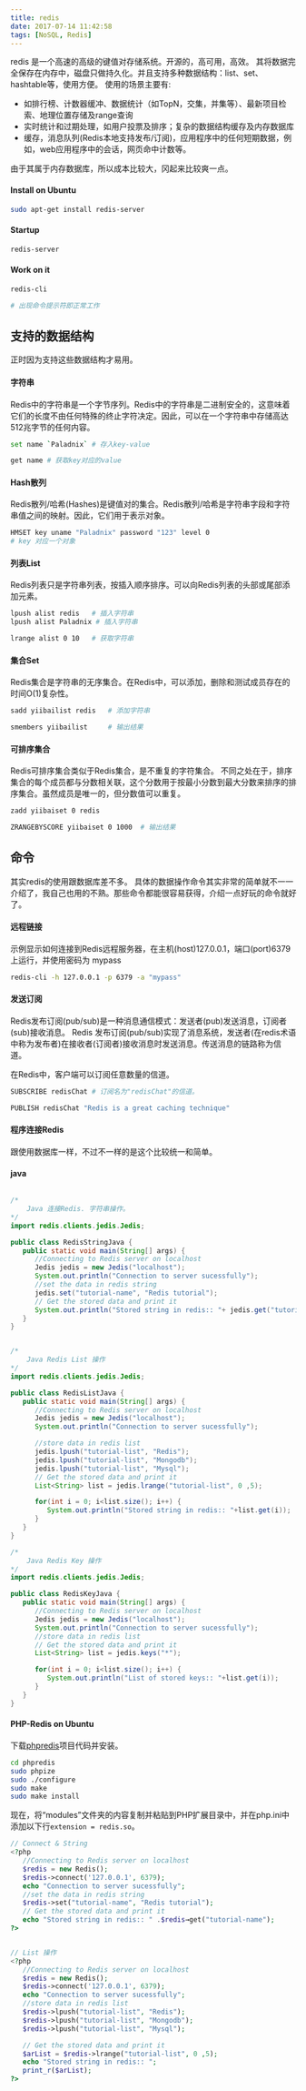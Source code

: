 ```yaml
---
title: redis
date: 2017-07-14 11:42:58
tags: [NoSQL, Redis]
---
```


redis 是一个高速的高级的键值对存储系统。开源的，高可用，高效。
其将数据完全保存在内存中，磁盘只做持久化。并且支持多种数据结构：list、set、hashtable等，使用方便。
使用的场景主要有: 
- 如排行榜、计数器缓冲、数据统计（如TopN，交集，并集等）、最新项目检索、地理位置存储及range查询
- 实时统计和过期处理，如用户投票及排序；复杂的数据结构缓存及内存数据库
- 缓存，消息队列(Redis本地支持发布/订阅)，应用程序中的任何短期数据，例如，web应用程序中的会话，网页命中计数等。

由于其属于内存数据库，所以成本比较大，冈起来比较爽一点。

#### Install on Ubuntu
```bash
sudo apt-get install redis-server
```
#### Startup
```bash
redis-server
```
#### Work on it
```bash
redis-cli

# 出现命令提示符即正常工作
```

## 支持的数据结构
正时因为支持这些数据结构才易用。

#### 字符串
Redis中的字符串是一个字节序列。Redis中的字符串是二进制安全的，这意味着它们的长度不由任何特殊的终止字符决定。因此，可以在一个字符串中存储高达512兆字节的任何内容。
```bash
set name `Paladnix` # 存入key-value

get name # 获取key对应的value
```
#### Hash散列
Redis散列/哈希(Hashes)是键值对的集合。Redis散列/哈希是字符串字段和字符串值之间的映射。因此，它们用于表示对象。
```bash
HMSET key uname "Paladnix" password "123" level 0
# key 对应一个对象
```

#### 列表List
Redis列表只是字符串列表，按插入顺序排序。可以向Redis列表的头部或尾部添加元素。
```bash
lpush alist redis   # 插入字符串
lpush alist Paladnix # 插入字符串

lrange alist 0 10   # 获取字符串
```
#### 集合Set
Redis集合是字符串的无序集合。在Redis中，可以添加，删除和测试成员存在的时间O(1)复杂性。
```bash
sadd yiibailist redis   # 添加字符串

smembers yiibailist     # 输出结果
```
#### 可排序集合
Redis可排序集合类似于Redis集合，是不重复的字符集合。 不同之处在于，排序集合的每个成员都与分数相关联，这个分数用于按最小分数到最大分数来排序的排序集合。虽然成员是唯一的，但分数值可以重复。
```bash
zadd yiibaiset 0 redis

ZRANGEBYSCORE yiibaiset 0 1000  # 输出结果
```

## 命令
其实redis的使用跟数据库差不多。
具体的数据操作命令其实非常的简单就不一一介绍了，我自己也用的不熟。那些命令都能很容易获得，介绍一点好玩的命令就好了。

#### 远程链接
示例显示如何连接到Redis远程服务器，在主机(host)127.0.0.1，端口(port)6379上运行，并使用密码为 mypass
```bash
redis-cli -h 127.0.0.1 -p 6379 -a "mypass"
```

#### 发送订阅
Redis发布订阅(pub/sub)是一种消息通信模式：发送者(pub)发送消息，订阅者(sub)接收消息。
Redis 发布订阅(pub/sub)实现了消息系统，发送者(在redis术语中称为发布者)在接收者(订阅者)接收消息时发送消息。传送消息的链路称为信道。

在Redis中，客户端可以订阅任意数量的信道。
```bash
SUBSCRIBE redisChat # 订阅名为"redisChat"的信道。

PUBLISH redisChat "Redis is a great caching technique" 
```

#### 程序连接Redis
跟使用数据库一样，不过不一样的是这个比较统一和简单。
#### java
```java

/*
    Java 连接Redis. 字符串操作。
*/
import redis.clients.jedis.Jedis; 

public class RedisStringJava { 
   public static void main(String[] args) { 
      //Connecting to Redis server on localhost 
      Jedis jedis = new Jedis("localhost"); 
      System.out.println("Connection to server sucessfully"); 
      //set the data in redis string 
      jedis.set("tutorial-name", "Redis tutorial"); 
      // Get the stored data and print it 
      System.out.println("Stored string in redis:: "+ jedis.get("tutorialname")); 
   } 
}


/*
    Java Redis List 操作
*/
import redis.clients.jedis.Jedis; 

public class RedisListJava { 
   public static void main(String[] args) { 
      //Connecting to Redis server on localhost 
      Jedis jedis = new Jedis("localhost"); 
      System.out.println("Connection to server sucessfully"); 

      //store data in redis list 
      jedis.lpush("tutorial-list", "Redis"); 
      jedis.lpush("tutorial-list", "Mongodb"); 
      jedis.lpush("tutorial-list", "Mysql"); 
      // Get the stored data and print it 
      List<String> list = jedis.lrange("tutorial-list", 0 ,5); 

      for(int i = 0; i<list.size(); i++) { 
         System.out.println("Stored string in redis:: "+list.get(i)); 
      } 
   } 
}

/*
    Java Redis Key 操作
*/
import redis.clients.jedis.Jedis; 

public class RedisKeyJava { 
   public static void main(String[] args) { 
      //Connecting to Redis server on localhost 
      Jedis jedis = new Jedis("localhost"); 
      System.out.println("Connection to server sucessfully"); 
      //store data in redis list 
      // Get the stored data and print it 
      List<String> list = jedis.keys("*"); 

      for(int i = 0; i<list.size(); i++) { 
         System.out.println("List of stored keys:: "+list.get(i)); 
      } 
   } 
}
```

#### PHP-Redis on Ubuntu
下载[phpredis](http://github.com/nicolasff/phpredis%E3%80%82)项目代码并安装。
```bash
cd phpredis 
sudo phpize 
sudo ./configure 
sudo make 
sudo make install
```
现在，将“modules”文件夹的内容复制并粘贴到PHP扩展目录中，并在php.ini中添加以下行`extension = redis.so`。
```php
// Connect & String
<?php 
   //Connecting to Redis server on localhost 
   $redis = new Redis(); 
   $redis->connect('127.0.0.1', 6379); 
   echo "Connection to server sucessfully"; 
   //set the data in redis string 
   $redis->set("tutorial-name", "Redis tutorial"); 
   // Get the stored data and print it 
   echo "Stored string in redis:: " .$redis→get("tutorial-name"); 
?>


// List 操作
<?php 
   //Connecting to Redis server on localhost 
   $redis = new Redis(); 
   $redis->connect('127.0.0.1', 6379); 
   echo "Connection to server sucessfully"; 
   //store data in redis list 
   $redis->lpush("tutorial-list", "Redis"); 
   $redis->lpush("tutorial-list", "Mongodb"); 
   $redis->lpush("tutorial-list", "Mysql");  

   // Get the stored data and print it 
   $arList = $redis->lrange("tutorial-list", 0 ,5); 
   echo "Stored string in redis:: "; 
   print_r($arList); 
?>

```
